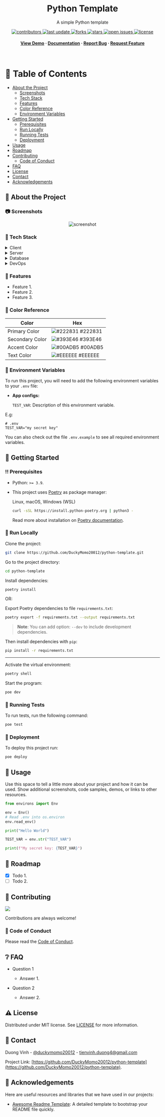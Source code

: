 <div align="center">

  <h1>Python Template</h1>

  <p>
    A simple Python template
  </p>

<!-- Badges -->
<p>
  <a href="https://github.com/DuckyMomo20012/python-template/graphs/contributors">
    <img src="https://img.shields.io/github/contributors/DuckyMomo20012/python-template" alt="contributors" />
  </a>
  <a href="">
    <img src="https://img.shields.io/github/last-commit/DuckyMomo20012/python-template" alt="last update" />
  </a>
  <a href="https://github.com/DuckyMomo20012/python-template/network/members">
    <img src="https://img.shields.io/github/forks/DuckyMomo20012/python-template" alt="forks" />
  </a>
  <a href="https://github.com/DuckyMomo20012/python-template/stargazers">
    <img src="https://img.shields.io/github/stars/DuckyMomo20012/python-template" alt="stars" />
  </a>
  <a href="https://github.com/DuckyMomo20012/python-template/issues/">
    <img src="https://img.shields.io/github/issues/DuckyMomo20012/python-template" alt="open issues" />
  </a>
  <a href="https://github.com/DuckyMomo20012/python-template/blob/main/LICENSE">
    <img src="https://img.shields.io/github/license/DuckyMomo20012/python-template.svg" alt="license" />
  </a>
</p>

<h4>
    <a href="https://github.com/DuckyMomo20012/python-template/">View Demo</a>
  <span> · </span>
    <a href="https://github.com/DuckyMomo20012/python-template">Documentation</a>
  <span> · </span>
    <a href="https://github.com/DuckyMomo20012/python-template/issues/">Report Bug</a>
  <span> · </span>
    <a href="https://github.com/DuckyMomo20012/python-template/issues/">Request Feature</a>
  </h4>
</div>

<br />

<!-- Table of Contents -->

# :notebook_with_decorative_cover: Table of Contents

- [About the Project](#star2-about-the-project)
  - [Screenshots](#camera-screenshots)
  - [Tech Stack](#space_invader-tech-stack)
  - [Features](#dart-features)
  - [Color Reference](#art-color-reference)
  - [Environment Variables](#key-environment-variables)
- [Getting Started](#toolbox-getting-started)
  - [Prerequisites](#bangbang-prerequisites)
  - [Run Locally](#running-run-locally)
  - [Running Tests](#test_tube-running-tests)
  - [Deployment](#triangular_flag_on_post-deployment)
- [Usage](#eyes-usage)
- [Roadmap](#compass-roadmap)
- [Contributing](#wave-contributing)
  - [Code of Conduct](#scroll-code-of-conduct)
- [FAQ](#grey_question-faq)
- [License](#warning-license)
- [Contact](#handshake-contact)
- [Acknowledgements](#gem-acknowledgements)

<!-- About the Project -->

## :star2: About the Project

<!-- Screenshots -->

### :camera: Screenshots

<div align="center">
  <img src="https://placehold.co/600x400?text=Your+Screenshot+here" alt="screenshot" />
</div>

<!-- TechStack -->

### :space_invader: Tech Stack

<details>
  <summary>Client</summary>
  <ul>
    <li><a href="https://www.python.org/">Python</a></li>
  </ul>
</details>

<details>
  <summary>Server</summary>
  <ul>
    <li><a href="https://www.typescriptlang.org/">Typescript</a></li>
    <li><a href="https://expressjs.com/">Express.js</a></li>
    <li><a href="https://go.dev/">Golang</a></li>
    <li><a href="https://nestjs.com/">Nest.js</a></li>
    <li><a href="https://socket.io/">SocketIO</a></li>
    <li><a href="https://www.prisma.io/">Prisma</a></li>
    <li><a href="https://www.apollographql.com/">Apollo</a></li>
    <li><a href="https://graphql.org/">GraphQL</a></li>
  </ul>
</details>

<details>
<summary>Database</summary>
  <ul>
    <li><a href="https://www.mysql.com/">MySQL</a></li>
    <li><a href="https://www.postgresql.org/">PostgreSQL</a></li>
    <li><a href="https://redis.io/">Redis</a></li>
    <li><a href="https://neo4j.com/">Neo4j</a></li>
    <li><a href="https://www.mongodb.com/">MongoDB</a></li>
  </ul>
</details>

<details>
<summary>DevOps</summary>
  <ul>
    <li><a href="https://www.docker.com/">Docker</a></li>
    <li><a href="https://www.jenkins.io/">Jenkins</a></li>
    <li><a href="https://circleci.com/">CircleCLI</a></li>
  </ul>
</details>

<!-- Features -->

### :dart: Features

- Feature 1.
- Feature 2.
- Feature 3.

<!-- Color Reference -->

### :art: Color Reference

| Color           | Hex                                                              |
| --------------- | ---------------------------------------------------------------- |
| Primary Color   | ![#222831](https://placehold.jp/222831/222831/10x10.png) #222831 |
| Secondary Color | ![#393E46](https://placehold.jp/393E46/393E46/10x10.png) #393E46 |
| Accent Color    | ![#00ADB5](https://placehold.jp/00ADB5/00ADB5/10x10.png) #00ADB5 |
| Text Color      | ![#EEEEEE](https://placehold.jp/EEEEEE/EEEEEE/10x10.png) #EEEEEE |

<!-- Env Variables -->

### :key: Environment Variables

To run this project, you will need to add the following environment variables to
your `.env` file:

- **App configs:**

  `TEST_VAR`: Description of this environment variable.

E.g:

```
# .env
TEST_VAR="my secret key"
```

You can also check out the file `.env.example` to see all required environment
variables.

<!-- Getting Started -->

## :toolbox: Getting Started

<!-- Prerequisites -->

### :bangbang: Prerequisites

- Python: `>= 3.9`.

- This project uses [Poetry](https://python-poetry.org/) as package manager:

  Linux, macOS, Windows (WSL)

  ```bash
  curl -sSL https://install.python-poetry.org | python3 -
  ```

  Read more about installation on
  [Poetry documentation](https://python-poetry.org/docs/master/#installation).

<!-- Run Locally -->

### :running: Run Locally

Clone the project:

```bash
git clone https://github.com/DuckyMomo20012/python-template.git
```

Go to the project directory:

```bash
cd python-template
```

Install dependencies:

```bash
poetry install
```

OR:

Export Poetry dependencies to file `requirements.txt`:

```bash
poetry export -f requirements.txt --output requirements.txt
```

> **Note**: You can add option: `--dev` to include development dependencies.

Then install dependencies with `pip`:

```bash
pip install -r requirements.txt
```

---

Activate the virtual environment:

```bash
poetry shell
```

Start the program:

```bash
poe dev
```

<!-- Running Tests -->

### :test_tube: Running Tests

To run tests, run the following command:

```bash
poe test
```

<!-- Deployment -->

### :triangular_flag_on_post: Deployment

To deploy this project run:

```bash
poe deploy
```

<!-- Usage -->

## :eyes: Usage

Use this space to tell a little more about your project and how it can be used.
Show additional screenshots, code samples, demos, or links to other resources.

```python
from environs import Env

env = Env()
# Read .env into os.environ
env.read_env()

print("Hello World")

TEST_VAR = env.str("TEST_VAR")

print(f"My secret key: {TEST_VAR}")
```

<!-- Roadmap -->

## :compass: Roadmap

- [x] Todo 1.
- [ ] Todo 2.

<!-- Contributing -->

## :wave: Contributing

<a href="https://github.com/DuckyMomo20012/python-template/graphs/contributors">
  <img src="https://contrib.rocks/image?repo=DuckyMomo20012/python-template" />
</a>

Contributions are always welcome!

<!-- Code of Conduct -->

### :scroll: Code of Conduct

Please read the [Code of Conduct](https://github.com/DuckyMomo20012/python-template/blob/main/CODE_OF_CONDUCT.md).

<!-- FAQ -->

## :grey_question: FAQ

- Question 1

  - Answer 1.

- Question 2

  - Answer 2.

<!-- License -->

## :warning: License

Distributed under MIT license. See
[LICENSE](https://github.com/DuckyMomo20012/python-template/blob/main/LICENSE)
for more information.

<!-- Contact -->

## :handshake: Contact

Duong Vinh - [@duckymomo20012](https://twitter.com/duckymomo20012) -
tienvinh.duong4@gmail.com

Project Link: [https://github.com/DuckyMomo20012/python-template](https://github.com/DuckyMomo20012/python-template).

<!-- Acknowledgments -->

## :gem: Acknowledgements

Here are useful resources and libraries that we have used in our projects:

- [Awesome Readme Template](https://github.com/Louis3797/awesome-readme-template):
  A detailed template to bootstrap your README file quickly.
